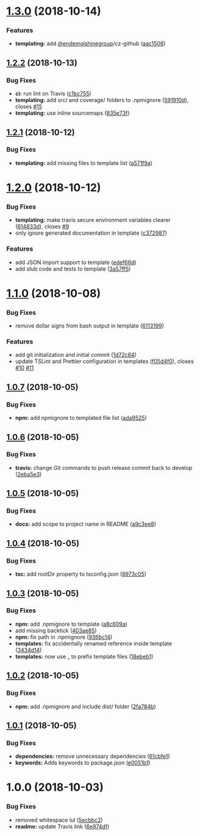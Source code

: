 # [1.3.0](https://github.com/EndemolShineGroup/generator-nodejs-ts/compare/v1.2.2...v1.3.0) (2018-10-14)


### Features

* **templating:** add [@endemolshinegroup](https://github.com/endemolshinegroup)/cz-github ([aac1506](https://github.com/EndemolShineGroup/generator-nodejs-ts/commit/aac1506))

## [1.2.2](https://github.com/EndemolShineGroup/generator-nodejs-ts/compare/v1.2.1...v1.2.2) (2018-10-13)


### Bug Fixes

* **ci:** run lint on Travis ([c1bc755](https://github.com/EndemolShineGroup/generator-nodejs-ts/commit/c1bc755))
* **templating:** add src/ and coverage/ folders to .npmignore ([591910d](https://github.com/EndemolShineGroup/generator-nodejs-ts/commit/591910d)), closes [#15](https://github.com/EndemolShineGroup/generator-nodejs-ts/issues/15)
* **templating:** use inline sourcemaps ([835e73f](https://github.com/EndemolShineGroup/generator-nodejs-ts/commit/835e73f))

## [1.2.1](https://github.com/EndemolShineGroup/generator-nodejs-ts/compare/v1.2.0...v1.2.1) (2018-10-12)


### Bug Fixes

* **templating:** add missing files to template list ([a571f9a](https://github.com/EndemolShineGroup/generator-nodejs-ts/commit/a571f9a))

# [1.2.0](https://github.com/EndemolShineGroup/generator-nodejs-ts/compare/v1.1.0...v1.2.0) (2018-10-12)


### Bug Fixes

* **templating:** make travis secure environment variables clearer ([614833d](https://github.com/EndemolShineGroup/generator-nodejs-ts/commit/614833d)), closes [#9](https://github.com/EndemolShineGroup/generator-nodejs-ts/issues/9)
* only ignore generated documentation in template ([c372987](https://github.com/EndemolShineGroup/generator-nodejs-ts/commit/c372987))


### Features

* add JSON import support to template ([edef66d](https://github.com/EndemolShineGroup/generator-nodejs-ts/commit/edef66d))
* add stub code and tests to template ([3a57ff5](https://github.com/EndemolShineGroup/generator-nodejs-ts/commit/3a57ff5))

# [1.1.0](https://github.com/EndemolShineGroup/generator-nodejs-ts/compare/v1.0.7...v1.1.0) (2018-10-08)


### Bug Fixes

* remove dollar signs from bash output in template ([6113199](https://github.com/EndemolShineGroup/generator-nodejs-ts/commit/6113199))


### Features

* add git initialization and initial commit ([1d72c84](https://github.com/EndemolShineGroup/generator-nodejs-ts/commit/1d72c84))
* update TSLint and Prettier configuration in templates ([f05d4f0](https://github.com/EndemolShineGroup/generator-nodejs-ts/commit/f05d4f0)), closes [#10](https://github.com/EndemolShineGroup/generator-nodejs-ts/issues/10) [#11](https://github.com/EndemolShineGroup/generator-nodejs-ts/issues/11)

## [1.0.7](https://github.com/EndemolShineGroup/generator-nodejs-ts/compare/v1.0.6...v1.0.7) (2018-10-05)


### Bug Fixes

* **npm:** add npmignore to templated file list ([ada9525](https://github.com/EndemolShineGroup/generator-nodejs-ts/commit/ada9525))

## [1.0.6](https://github.com/EndemolShineGroup/generator-nodejs-ts/compare/v1.0.5...v1.0.6) (2018-10-05)


### Bug Fixes

* **travis:** change Git commands to push release commit back to develop ([2eba5e3](https://github.com/EndemolShineGroup/generator-nodejs-ts/commit/2eba5e3))

## [1.0.5](https://github.com/EndemolShineGroup/generator-nodejs-ts/compare/v1.0.4...v1.0.5) (2018-10-05)


### Bug Fixes

* **docs:** add scope to project name in README ([a9c3ee8](https://github.com/EndemolShineGroup/generator-nodejs-ts/commit/a9c3ee8))

## [1.0.4](https://github.com/EndemolShineGroup/generator-nodejs-ts/compare/v1.0.3...v1.0.4) (2018-10-05)


### Bug Fixes

* **tsc:** add rootDir property to tsconfig.json ([8973c05](https://github.com/EndemolShineGroup/generator-nodejs-ts/commit/8973c05))

## [1.0.3](https://github.com/EndemolShineGroup/generator-nodejs-ts/compare/v1.0.2...v1.0.3) (2018-10-05)


### Bug Fixes

* **npm:** add .npmignore to template ([a8c609a](https://github.com/EndemolShineGroup/generator-nodejs-ts/commit/a8c609a))
* add missing backtick ([403ae85](https://github.com/EndemolShineGroup/generator-nodejs-ts/commit/403ae85))
* **npm:** fix path in .npmignore ([936bc14](https://github.com/EndemolShineGroup/generator-nodejs-ts/commit/936bc14))
* **templates:** fix accidentally renamed reference inside template ([3434d14](https://github.com/EndemolShineGroup/generator-nodejs-ts/commit/3434d14))
* **templates:** now use _ to prefix template files ([18ebeb1](https://github.com/EndemolShineGroup/generator-nodejs-ts/commit/18ebeb1))

## [1.0.2](https://github.com/EndemolShineGroup/generator-nodejs-ts/compare/v1.0.1...v1.0.2) (2018-10-05)


### Bug Fixes

* **npm:** add .npmignore and include dist/ folder ([2fa784b](https://github.com/EndemolShineGroup/generator-nodejs-ts/commit/2fa784b))

## [1.0.1](https://github.com/EndemolShineGroup/generator-nodejs-ts/compare/v1.0.0...v1.0.1) (2018-10-05)


### Bug Fixes

* **dependencies:** remove unnecessary dependencies ([61cbfe1](https://github.com/EndemolShineGroup/generator-nodejs-ts/commit/61cbfe1))
* **keywords:** Adds keywords to package.json ([e0051b1](https://github.com/EndemolShineGroup/generator-nodejs-ts/commit/e0051b1))

# 1.0.0 (2018-10-03)


### Bug Fixes

* removed whitespace lul ([5ecbbc2](https://github.com/EndemolShineGroup/generator-nodejs-ts/commit/5ecbbc2))
* **readme:** update Travis link ([6e974df](https://github.com/EndemolShineGroup/generator-nodejs-ts/commit/6e974df))
